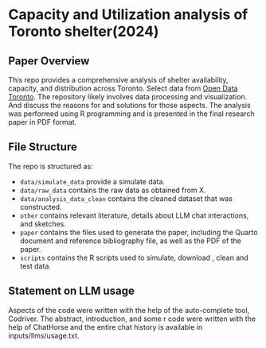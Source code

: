# Capacity and Utilization analysis of Toronto shelter(2024)

## Paper Overview

This repo provides a comprehensive analysis of shelter availability, capacity, and distribution across Toronto. Select data from [Open Data Toronto](https://open.toronto.ca/). The repository likely involves data processing and visualization. And discuss the reasons for and solutions for those aspects. The analysis was performed using R programming and is presented in the final research paper in PDF format.

## File Structure

The repo is structured as:
-   `data/simulate_data` provide a simulate data.
-   `data/raw_data` contains the raw data as obtained from X.
-   `data/analysis_data_clean` contains the cleaned dataset that was constructed.
-   `other` contains relevant literature, details about LLM chat interactions, and sketches.
-   `paper` contains the files used to generate the paper, including the Quarto document and reference bibliography file, as well as the PDF of the paper. 
-   `scripts` contains the R scripts used to simulate, download , clean and test data.


## Statement on LLM usage

Aspects of the code were written with the help of the auto-complete tool, Codriver. The abstract, introduction, and some r code were written with the help of ChatHorse and the entire chat history is available in inputs/llms/usage.txt.

